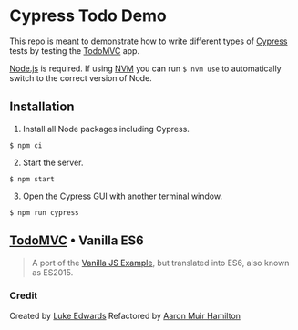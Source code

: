 # Cypress Todo Demo

This repo is meant to demonstrate how to write different types of
[Cypress](https://www.cypress.io/) tests by testing the
[TodoMVC](http://todomvc.com) app.

[Node.js](https://nodejs.org) is required. If using
[NVM](https://github.com/nvm-sh/nvm) you can run `$ nvm use` to automatically
switch to the correct version of Node.

## Installation

1. Install all Node packages including Cypress.

```shell
$ npm ci
```

2. Start the server.

```shell
$ npm start
```

3. Open the Cypress GUI with another terminal window.

```shell
$ npm run cypress
```

## [TodoMVC](http://todomvc.com) • Vanilla ES6

> A port of the [Vanilla JS Example](http://todomvc.com/examples/vanillajs/),
> but translated into ES6, also known as ES2015.


### Credit

Created by [Luke Edwards](http://www.lukeed.com)
Refactored by [Aaron Muir Hamilton](https://github.com/xorgy)
